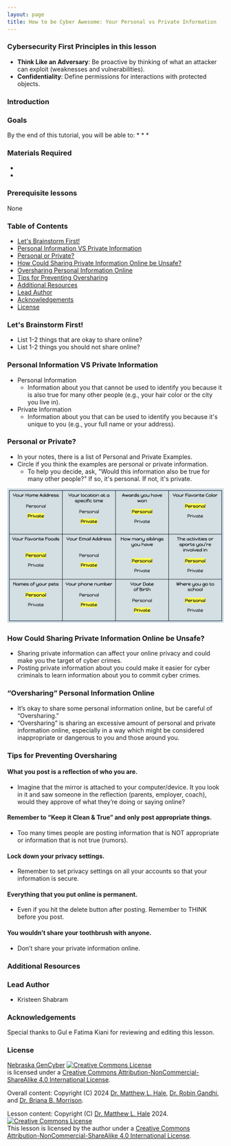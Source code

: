 ```yaml
---
layout: page
title: How to be Cyber Awesome: Your Personal vs Private Information
---
```

### Cybersecurity First Principles in this lesson

* __Think Like an Adversary__: Be proactive by thinking of what an attacker can exploit (weaknesses and vulnerabilities).
* __Confidentiality__: Define permissions for interactions with protected objects.

### Introduction


### Goals

By the end of this tutorial, you will be able to:
* 
* 
* 

### Materials Required

* 
* 

### Prerequisite lessons
None

### Table of Contents

- [Let's Brainstorm First!](#let's-brainstorm-first!)
- [Personal Information VS Private Information](#personal-information-vs-private-information)
- [Personal or Private?](#personal-or-private?)
- [How Could Sharing Private Information Online be Unsafe?](#how-could-sharing-private-information-online-be-unsafe?)
- [Oversharing Personal Information Online](#oversharing-personal-information-online)
- [Tips for Preventing Oversharing](#tips-for-preventing-oversharing)
- [Additional Resources](#additional-resources)
- [Lead Author](#lead-author)
- [Acknowledgements](#acknowledgements)
- [License](#license)

### Let's Brainstorm First!

- List 1-2 things that are okay to share online?
- List 1-2 things you should not share online?

### Personal Information VS Private Information
- Personal Information
  - Information about you that cannot be used to identify you because it is also true for many other people (e.g., your hair color or the city you live in).
- Private Information
  - Information about you that can be used to identify you because it's unique to you (e.g., your full name or your address).

### Personal or Private?

- In your notes, there is a list of Personal and Private Examples.
- Circle if you think the examples are personal or private information. 
  - To help you decide, ask, "Would this information also be true for many other people?" If so, it's personal. If not, it's private.

![](personal_or_private.png)

### How Could Sharing Private Information Online be Unsafe?

- Sharing private information can affect your online privacy and could make you the target of cyber crimes.
- Posting private information about you could make it easier for cyber criminals to learn information about you to commit cyber crimes.

### “Oversharing” Personal Information Online 

- It’s okay to share some personal information online, but be careful of “Oversharing.”
- “Oversharing” is sharing an excessive amount of personal and private information online, especially in a way which might be considered inappropriate or dangerous to you and those around you.

### Tips for Preventing Oversharing

#### What you post is a reflection of who you are.
- Imagine that the mirror is attached to your computer/device. It you look in it and saw someone in the reflection (parents, employer, coach), would they approve of what they’re doing or saying online?

#### Remember to “Keep it Clean & True” and only post appropriate things.
- Too many times people are posting information that is NOT appropriate or information that is not true (rumors).

#### Lock down your privacy settings.
- Remember to set privacy settings on all your accounts so that your information is secure.

#### Everything that you put online is permanent.
- Even if you hit the delete button after posting. Remember to THINK before you post.

#### You wouldn’t share your toothbrush with anyone. 
- Don’t share your private information online.


### Additional Resources


### Lead Author

- Kristeen Shabram

### Acknowledgements

Special thanks to Gul e Fatima Kiani for reviewing and editing this lesson.

### License
[Nebraska GenCyber](https://www.nebraskagencyber.com) <a rel="license" href="http://creativecommons.org/licenses/by-nc-sa/4.0/"><img alt="Creative Commons License" style="border-width:0" src="https://i.creativecommons.org/l/by-nc-sa/4.0/88x31.png" /></a><br /> is licensed under a <a rel="license" href="http://creativecommons.org/licenses/by-nc-sa/4.0/">Creative Commons Attribution-NonCommercial-ShareAlike 4.0 International License</a>.

Overall content: Copyright (C) 2024  [Dr. Matthew L. Hale](http://faculty.ist.unomaha.edu/mhale/), [Dr. Robin Gandhi](http://faculty.ist.unomaha.edu/rgandhi/), and [Dr. Briana B. Morrison](http://www.brianamorrison.net).

Lesson content: Copyright (C) [Dr. Matthew L. Hale](http://faculty.ist.unomaha.edu/mhale/) 2024.  
<a rel="license" href="http://creativecommons.org/licenses/by-nc-sa/4.0/"><img alt="Creative Commons License" style="border-width:0" src="https://i.creativecommons.org/l/by-nc-sa/4.0/88x31.png" /></a><br /><span xmlns:dct="http://purl.org/dc/terms/" property="dct:title">This lesson</span> is licensed by the author under a <a rel="license" href="http://creativecommons.org/licenses/by-nc-sa/4.0/">Creative Commons Attribution-NonCommercial-ShareAlike 4.0 International License</a>.

